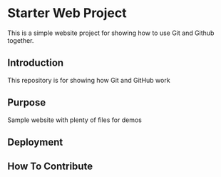 # Starter Web Project
This is a simple website project for showing how to use Git and Github together.
## Introduction
This repository is for showing how Git and GitHub work
## Purpose
Sample website with plenty of files for demos
## Deployment

## How To Contribute